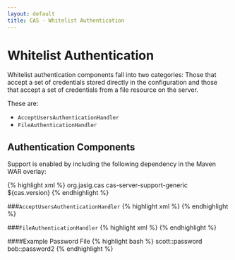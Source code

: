 ```yaml
---
layout: default
title: CAS - Whitelist Authentication
---
```



# Whitelist Authentication
Whitelist authentication components fall into two categories: Those that accept a set of credentials stored directly in the configuration and those that accept a set of credentials from a file resource on the server.

These are:
* `AcceptUsersAuthenticationHandler`
* `FileAuthenticationHandler`


## Authentication Components
Support is enabled by including the following dependency in the Maven WAR overlay:

{% highlight xml %}
<dependency>
  <groupId>org.jasig.cas</groupId>
  <artifactId>cas-server-support-generic</artifactId>
  <version>${cas.version}</version>
</dependency>
{% endhighlight %}

###`AcceptUsersAuthenticationHandler`
{% highlight xml %}
<bean class="org.jasig.cas.adaptors.generic.AcceptUsersAuthenticationHandler">
    <property name="users">
       <map>
          <entry key="scott" value="password" />
       </map>
    </property>
</bean>
{% endhighlight %}



###`FileAuthenticationHandler`
{% highlight xml %}
<bean class="org.jasig.cas.adaptors.generic.FileAuthenticationHandler"
   p:fileName="file:/opt/cas/file_of_passwords.txt" />
{% endhighlight %}


####Example Password File
{% highlight bash %}
scott::password
bob::password2
{% endhighlight %}


